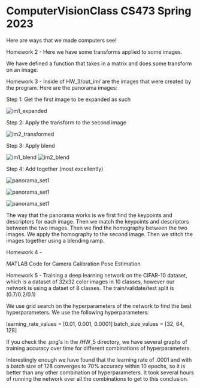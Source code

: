 # ComputerVisionClass CS473 Spring 2023
Here are ways that we made computers see!

Homework 2 - Here we have some transforms applied to some images.

We have defined a function that takes in a matrix and does some transform on an image.

Homework 3 - Inside of HW_3/out_im/ are the images that were created by the program. Here are the panorama images:


Step 1: Get the first image to be expanded as such

![im1_expanded](https://user-images.githubusercontent.com/67016155/226788645-13fcaf7a-1345-496f-bb64-00a7236adb9e.jpg)

Step 2: Apply the transform to the second image

![im2_transformed](https://user-images.githubusercontent.com/67016155/226788685-c8c0d2a5-4e9b-4ee7-a0a6-f3f7ee67a02f.jpg)

Step 3: Apply blend

![im1_blend](https://user-images.githubusercontent.com/67016155/226788775-94e52cf7-0151-42cd-86b5-1caba5aec31a.png)
![im2_blend](https://user-images.githubusercontent.com/67016155/226788800-d4241e5d-eff5-4483-9bb5-173ae82c4d18.png)

Step 4: Add together (most excellently)

![panorama_set1](https://user-images.githubusercontent.com/67016155/226788574-de2636c8-f098-4e09-824d-82e870c0694d.jpg)

![panorama_set1](https://user-images.githubusercontent.com/67016155/226788549-638b1ca1-9d8b-48e9-b879-a7402e460d7e.jpg)

![panorama_set1](https://user-images.githubusercontent.com/67016155/226788526-6be40f2d-62c7-4f39-b9ac-5acb18eb4b79.jpg)


The way that the panorama works is we first find the keypoints and descriptors for each image. Then we match the keypoints and descriptors between the two images. Then we find the homography between the two images. We apply the homography to the second image. Then we stitch the images together using a blending ramp.

Homework 4 -

MATLAB Code for Camera Calibration Pose Estimation

Homework 5 - Training a deep learning network on the CIFAR-10 dataset, which is a dataset of 32x32 color images in 10 classes, however our network is using a datset of 8 classes. The train/validate/test split is (0.7/0.2/0.1)

We use grid search on the hyperparameters of the network to find the best hyperparameters. We use the following hyperparameters:

learning_rate_values = [0.01, 0.001, 0.0001]
batch_size_values = [32, 64, 128]

If you check the .png's in the /HW_5 directory, we have several graphs of training accuracy over time for different combinations of hyperparameters.

Interestingly enough we have found that the learning rate of .0001 and with a batch size of 128 converges to 70% accuracy within 10 epochs, so it is better than any other combination of hyperparameters. It took several hours of running the network over all the combinations to get to this conclusion.